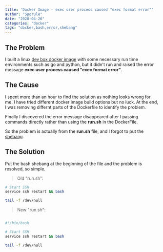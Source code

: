 ```yaml
---
title: 'Docker Image - exec user process caused "exec format error"'
author: "Sporule"
date: "2020-04-26"
categories: "docker"
tags: "docker,bash,error,shebang"
---
```


## The Problem

I built a linux [dev box docker image](https://github.com/hao-hao-hao/dev-box) with some necessary run time environments such as go and python, but it didn't run and raised the error message **exec user process caused "exec format error"**.

## The Cause

I spent more than an hour to find the solution as nothing looks wrong for me. I have tried different docker image build options but no luck.
At the end, I was removing differnt parts of the Dockerfile to identify the problem.

Finally I discovered the error message disappeared after I passing commands directly rather than using the **run.sh** in the DockerFile. 

So the problem is actually from the **run.sh** file, and I forgot to put the [shebang](https://en.wikipedia.org/wiki/Shebang_(Unix)).

## The Solution

Put the bash shebang at the beginning of the file and the problem is resolved, so simple.

> Old "run.sh":
> 
```bash
# Start SSH
service ssh restart && bash

tail -f /dev/null
```

> New "run.sh":

```bash

#!/bin/bash

# Start SSH
service ssh restart && bash

tail -f /dev/null

```
